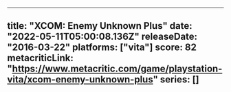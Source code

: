 
---
title: "XCOM: Enemy Unknown Plus"
date: "2022-05-11T05:00:08.136Z"
releaseDate: "2016-03-22"
platforms: ["vita"]
score: 82
metacriticLink: "https://www.metacritic.com/game/playstation-vita/xcom-enemy-unknown-plus"
series: []
---
